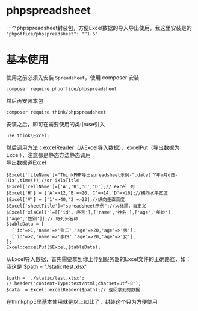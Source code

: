 # phpspreadsheet
一个phpspreadsheet封装包，方便Excel数据的导入导出使用，我这里安装是的 ```"phpoffice/phpspreadsheet": "^1.6"```  


# 基本使用
使用之前必须先安装 ```Spreadsheet```，使用 composer 安装
```
composer require phpoffice/phpspreadsheet
```
然后再安装本包
```
composer require think/phpspreadsheet
```
安装之后，即可在需要使用的类中use引入
```
use think\Excel;
```
然后调用方法：excelReader（从Excel导入数据）、excelPut（导出数据为Excel），注意都是静态方法静态调用  
导出数据道Excel
```
$Excel['fileName']="ThinkPHP导出spreadsheet示例-".date('Y年m月d日-His',time());//or $xlsTitle
$Excel['cellName']=['A','B','C','D'];// excel 列
$Excel['H'] = ['A'=>12,'B'=>20,'C'=>14,'D'=>16];//横向水平宽度
$Excel['V'] = ['1'=>40,'2'=>23];//纵向垂直高度
$Excel['sheetTitle']="spreadsheet示例";//大标题，自定义
$Excel['xlsCell']=[['id','序号'],['name','姓名'],['age','年龄'],['age','性别']];// 每列头名称
$tableData = [
  ['id'=>1,'name'=>'张三','age'=>20,'age'=>'男'],
  ['id'=>2,'name'=>'李四','age'=>20,'age'=>'女'],
];
Excel::excelPut($Excel,$tableData);
```
从Excel导入数据，首先需要拿到你上传到服务器的Excel文件的正确路径，如：我这是  $path = './static/test.xlsx'
```
$path = './static/test.xlsx';
// header('content-Type:text/html;charset=utf-8');
$data  = Excel::excelReader($path);// 返回拿到的数据
```
在thinkphp5里基本使用就是以上如此了，封装这个只为方便使用
